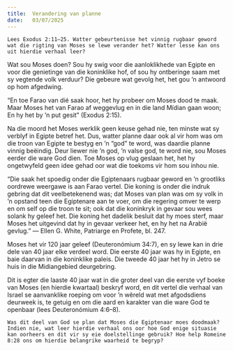```yaml
---
title:  Verandering van planne
date:   03/07/2025
---
```


`Lees Exodus 2:11–25. Watter gebeurtenisse het vinnig rugbaar geword wat die rigting van Moses se lewe verander het? Watter lesse kan ons uit hierdie verhaal leer?`

Wat sou Moses doen? Sou hy swig voor die aanloklikhede van Egipte en voor die genietinge van die koninklike hof, of sou hy ontberinge saam met sy vegtende volk verduur?  Die gebeure wat gevolg het, het gou ’n antwoord op hom afgedwing.

“En toe Farao van dié saak hoor, het hy probeer om Moses dood te maak.  Maar Moses het van Farao af weggevlug en in die land Mídian gaan woon; En hy het by ’n put gesit” (Exodus 2:15).

Na die moord het Moses werklik geen keuse gehad nie, ten minste wat sy verblyf in Egipte betref het. Dus, watter planne daar ook al vir hom was om die troon van Egipte te bestyg en ’n “god” te word, was daardie planne vinnig beëindig. Deur liewer nie ’n god, ’n valse god, te word nie, sou Moses eerder die ware God dien. Toe Moses op vlug geslaan het, het hy ongetwyfeld geen idee gehad oor wat die toekoms vir hom sou inhou nie.

“Die saak het spoedig onder die Egiptenaars rugbaar geword en ’n grootliks oordrewe weergawe is aan Farao vertel. Die koning is onder die indruk gebring dat dit veelbetekenend was; dat Moses van plan was om sy volk in ’n opstand teen die Egiptenare aan te voer, om die regering omver te werp en om self op die troon te sit; ook dat die koninkryk in gevaar sou wees solank hy geleef het. Die koning het dadelik besluit dat hy moes sterf, maar Moses het uitgevind dat hy in gevaar verkeer het, en hy het na Arabië gevlug.” — Ellen G. White, Patriarge en Profete, bl. 247.

Moses het vir 120 jaar geleef (Deuteronómium 34:7), en sy lewe kan in drie dele van 40 jaar elke verdeel word. Die eerste 40 jaar was hy in Egipte, en baie daarvan in die koninklike paleis. Die tweede 40 jaar het hy in Jetro se huis in die Midiangebied deurgebring.

Dit is egter die laaste 40 jaar wat in die groter deel van die eerste vyf boeke van Moses (en hierdie kwartaal) beskryf word, en dit vertel die verhaal van Israel se aanvanklike roeping om voor ’n wêreld wat met afgodsdiens deurweek is, te getuig en om die aard en karakter van die ware God te openbaar (lees Deuteronómium 4:6–8).

`Was dit deel van God se plan dat Moses die Egiptenaar moes doodmaak? Indien nie, wat leer hierdie verhaal ons oor hoe God enige situasie kan oorheers en dit vir sy eie doelstellinge gebruik? Hoe help Romeine 8:28 ons om hierdie belangrike waarheid te begryp?`